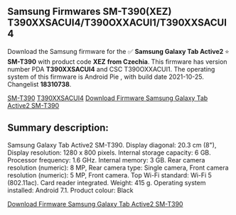 <h2>Samsung Firmwares SM-T390(XEZ) T390XXSACUI4/T390OXXACUI1/T390XXSACUI4</h2>
Download the Samsung firmware for the ✅ <strong>Samsung Galaxy Tab Active2 </strong> ⭐ <strong>SM-T390</strong> with product code <strong>XEZ</strong> <strong> from Czechia</strong>. This firmware has version number PDA <strong>T390XXSACUI4</strong> and CSC T390OXXACUI1. The operating system of this firmware is Android Pie , with build date 2021-10-25. Changelist <strong>18310738</strong>.


[SM-T390](https://samfirm.shop/samsung/model/SM-T390)
[T390XXSACUI4](https://samfirm.shop/samsung/pda/T390XXSACUI4)
[Download Firmware Samsung Galaxy Tab Active2 SM-T390](https://samfirm.shop/samsung/firmware/468856)
<h2>Summary description:</h2>
<p>Samsung Galaxy Tab Active2 SM-T390. Display diagonal: 20.3 cm (8"), Display resolution: 1280 x 800 pixels. Internal storage capacity: 6 GB. Processor frequency: 1.6 GHz. Internal memory: 3 GB. Rear camera resolution (numeric): 8 MP, Rear camera type: Single camera, Front camera resolution (numeric): 5 MP, Front camera. Top Wi-Fi standard: Wi-Fi 5 (802.11ac). Card reader integrated. Weight: 415 g. Operating system installed: Android 7.1. Product colour: Black</p>


[Download Firmware Samsung Galaxy Tab Active2 SM-T390](https://samfirm.shop/samsung/firmware/468856)
